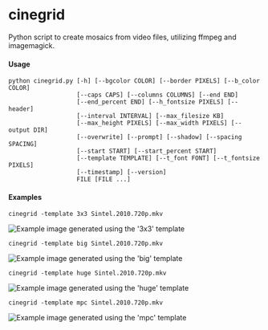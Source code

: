 # cinegrid
Python script to create mosaics from video files, utilizing ffmpeg and imagemagick. 

#### Usage
```shell
python cinegrid.py [-h] [--bgcolor COLOR] [--border PIXELS] [--b_color COLOR]  
                   [--caps CAPS] [--columns COLUMNS] [--end END]  
                   [--end_percent END] [--h_fontsize PIXELS] [--header]  
                   [--interval INTERVAL] [--max_filesize KB]  
                   [--max_height PIXELS] [--max_width PIXELS] [--output DIR]  
                   [--overwrite] [--prompt] [--shadow] [--spacing SPACING]  
                   [--start START] [--start_percent START]  
                   [--template TEMPLATE] [--t_font FONT] [--t_fontsize PIXELS]  
                   [--timestamp] [--version]  
                   FILE [FILE ...]
```

#### Examples
```shell 
cinegrid -template 3x3 Sintel.2010.720p.mkv
```
![Example image generated using the '3x3' template](../media/Sintel.2010.720p-3x3.jpg?raw=true)

```
cinegrid -template big Sintel.2010.720p.mkv
```
![Example image generated using the 'big' template](../media/Sintel.2010.720p-big.jpg?raw=true)

```
cinegrid -template huge Sintel.2010.720p.mkv
```
![Example image generated using the 'huge' template](../media/Sintel.2010.720p-huge.jpg?raw=true)

```
cinegrid -template mpc Sintel.2010.720p.mkv
```
![Example image generated using the 'mpc' template](../media/Sintel.2010.720p-mpc.jpg?raw=true)

